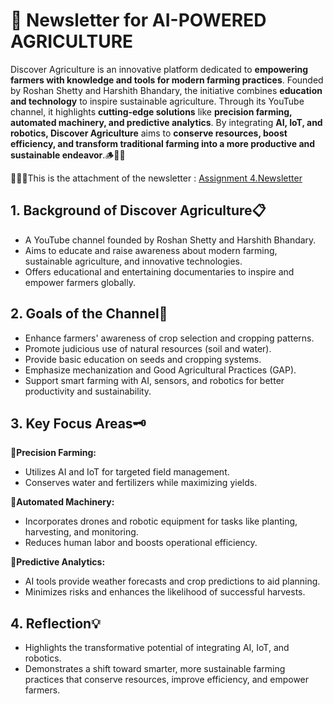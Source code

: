 # 📰 Newsletter for AI-POWERED AGRICULTURE


Discover Agriculture is an innovative platform dedicated to **empowering farmers with knowledge and tools for modern farming practices**. Founded by Roshan Shetty and Harshith Bhandary, the initiative combines **education and technology** to inspire sustainable agriculture. Through its YouTube channel, it highlights **cutting-edge solutions** like **precision farming, automated machinery, and predictive analytics**. By integrating **AI, IoT, and robotics, Discover Agriculture** aims to **conserve resources, boost efficiency, and transform traditional farming into a more productive and sustainable endeavor**.🪵🌲🌴

💁🏻‍♀️This is the attachment of the newsletter : [Assignment 4.Newsletter](https://github.com/user-attachments/files/18518219/assignment.4.pdf)

<h2>1. Background of Discover Agriculture📋</h2>

- A YouTube channel founded by Roshan Shetty and Harshith Bhandary.
- Aims to educate and raise awareness about modern farming, sustainable agriculture, and innovative technologies.
- Offers educational and entertaining documentaries to inspire and empower farmers globally.

<h2>2. Goals of the Channel🥅</h2>

- Enhance farmers' awareness of crop selection and cropping patterns.
- Promote judicious use of natural resources (soil and water).
- Provide basic education on seeds and cropping systems.
- Emphasize mechanization and Good Agricultural Practices (GAP).
- Support smart farming with AI, sensors, and robotics for better productivity and sustainability.

<h2>3. Key Focus Areas🗝️</h2>

🌱**Precision Farming:** 
- Utilizes AI and IoT for targeted field management.
- Conserves water and fertilizers while maximizing yields.

🍁**Automated Machinery:** 
- Incorporates drones and robotic equipment for tasks like planting, harvesting, and monitoring.
- Reduces human labor and boosts operational efficiency.

🌼**Predictive Analytics:** 
- AI tools provide weather forecasts and crop predictions to aid planning.
- Minimizes risks and enhances the likelihood of successful harvests.
<h2>4. Reflection💡</h2>

- Highlights the transformative potential of integrating AI, IoT, and robotics.
- Demonstrates a shift toward smarter, more sustainable farming practices that conserve resources, improve efficiency, and empower farmers.
